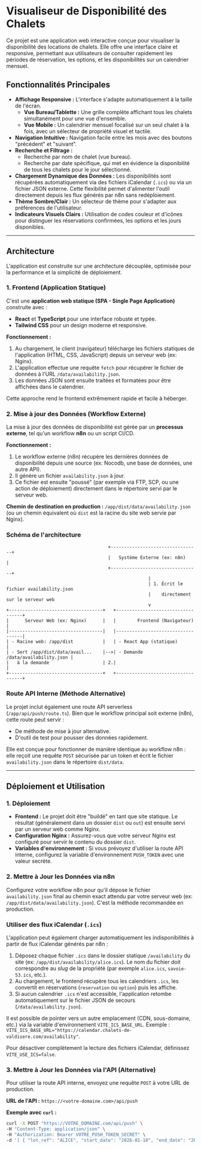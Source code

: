 # Visualiseur de Disponibilité des Chalets

Ce projet est une application web interactive conçue pour visualiser la disponibilité des locations de chalets. Elle offre une interface claire et responsive, permettant aux utilisateurs de consulter rapidement les périodes de réservation, les options, et les disponibilités sur un calendrier mensuel.

## Fonctionnalités Principales

- **Affichage Responsive :** L'interface s'adapte automatiquement à la taille de l'écran.
  - **Vue Bureau/Tablette :** Une grille complète affichant tous les chalets simultanément pour une vue d'ensemble.
  - **Vue Mobile :** Un calendrier mensuel focalisé sur un seul chalet à la fois, avec un sélecteur de propriété visuel et tactile.
- **Navigation Intuitive :** Navigation facile entre les mois avec des boutons "précédent" et "suivant".
- **Recherche et Filtrage :**
  - Recherche par nom de chalet (vue bureau).
  - Recherche par date spécifique, qui met en évidence la disponibilité de tous les chalets pour le jour sélectionné.
- **Chargement Dynamique des Données :** Les disponibilités sont récupérées automatiquement via des fichiers iCalendar (`.ics`) ou via un fichier JSON externe. Cette flexibilité permet d'alimenter l'outil directement depuis les flux générés par n8n sans redéploiement.
- **Thème Sombre/Clair :** Un sélecteur de thème pour s'adapter aux préférences de l'utilisateur.
- **Indicateurs Visuels Clairs :** Utilisation de codes couleur et d'icônes pour distinguer les réservations confirmées, les options et les jours disponibles.

---

## Architecture

L'application est construite sur une architecture découplée, optimisée pour la performance et la simplicité de déploiement.

### 1. Frontend (Application Statique)

C'est une **application web statique (SPA - Single Page Application)** construite avec :
- **React** et **TypeScript** pour une interface robuste et typée.
- **Tailwind CSS** pour un design moderne et responsive.

**Fonctionnement :**
1. Au chargement, le client (navigateur) télécharge les fichiers statiques de l'application (HTML, CSS, JavaScript) depuis un serveur web (ex: Nginx).
2. L'application effectue une requête `fetch` pour récupérer le fichier de données à l'URL `/data/availability.json`.
3. Les données JSON sont ensuite traitées et formatées pour être affichées dans le calendrier.

Cette approche rend le frontend extrêmement rapide et facile à héberger.

### 2. Mise à jour des Données (Workflow Externe)

La mise à jour des données de disponibilité est gérée par un **processus externe**, tel qu'un workflow **n8n** ou un script CI/CD.

**Fonctionnement :**
1. Le workflow externe (n8n) récupère les dernières données de disponibilité depuis une source (ex: Nocodb, une base de données, une autre API).
2. Il génère un fichier `availability.json` à jour.
3. Ce fichier est ensuite "poussé" (par exemple via FTP, SCP, ou une action de déploiement) directement dans le répertoire servi par le serveur web.

**Chemin de destination en production :** `/app/dist/data/availability.json` (ou un chemin équivalent où `dist` est la racine du site web servie par Nginx).

### Schéma de l'architecture

```
                                      +---------------------------------+
                                      |   Système Externe (ex: n8n)     |
                                      +---------------------------------+
                                                     |
                                                     | 1. Écrit le fichier availability.json
                                                     |    directement sur le serveur web
                                                     v
+-----------------------------------+   +-----------------------------------+
|      Serveur Web (ex: Nginx)      |   |        Frontend (Navigateur)      |
|-----------------------------------|   |-----------------------------------|
| - Racine web: /app/dist           |   | - React App (statique)            |
| - Sert /app/dist/data/avail...    |-->| - Demande /data/availability.json |
|   à la demande                    | 2.|                                   |
+-----------------------------------+   +-----------------------------------+
```

### Route API Interne (Méthode Alternative)

Le projet inclut également une route API serverless (`/app/api/push/route.ts`). Bien que le workflow principal soit externe (n8n), cette route peut servir :
- De méthode de mise à jour alternative.
- D'outil de test pour pousser des données rapidement.

Elle est conçue pour fonctionner de manière identique au workflow n8n : elle reçoit une requête `POST` sécurisée par un token et écrit le fichier `availability.json` dans le répertoire `dist/data`.

---

## Déploiement et Utilisation

### 1. Déploiement

- **Frontend :** Le projet doit être "buildé" en tant que site statique. Le résultat (généralement dans un dossier `dist` ou `out`) est ensuite servi par un serveur web comme Nginx.
- **Configuration Nginx :** Assurez-vous que votre serveur Nginx est configuré pour servir le contenu du dossier `dist`.
- **Variables d'environnement :** Si vous prévoyez d'utiliser la route API interne, configurez la variable d'environnement `PUSH_TOKEN` avec une valeur secrète.

### 2. Mettre à Jour les Données via n8n

Configurez votre workflow n8n pour qu'il dépose le fichier `availability.json` final au chemin exact attendu par votre serveur web (ex: `/app/dist/data/availability.json`). C'est la méthode recommandée en production.

### Utiliser des flux iCalendar (`.ics`)

L'application peut également charger automatiquement les indisponibilités à partir de flux iCalendar générés par n8n :

1. Déposez chaque fichier `.ics` dans le dossier statique `/availability` du site (ex: `/app/dist/availability/alice.ics`). Le nom du fichier doit correspondre au _slug_ de la propriété (par exemple `alice.ics`, `savoie-53.ics`, etc.).
2. Au chargement, le frontend récupère tous les calendriers `.ics`, les convertit en réservations (`reservation` ou `option`) puis les affiche.
3. Si aucun calendrier `.ics` n'est accessible, l'application retombe automatiquement sur le fichier JSON de secours (`/data/availability.json`).

Il est possible de pointer vers un autre emplacement (CDN, sous-domaine, etc.) via la variable d'environnement `VITE_ICS_BASE_URL`. Exemple : `VITE_ICS_BASE_URL="https://calendar.chalets-de-valdisere.com/availability"`.

Pour désactiver complètement la lecture des fichiers iCalendar, définissez `VITE_USE_ICS=false`.

### 3. Mettre à Jour les Données via l'API (Alternative)

Pour utiliser la route API interne, envoyez une requête `POST` à votre URL de production.

**URL de l'API :** `https://<votre-domaine.com>/api/push`

**Exemple avec `curl` :**
```bash
curl -X POST "https://VOTRE_DOMAINE.com/api/push" \
-H "Content-Type: application/json" \
-H "Authorization: Bearer VOTRE_PUSH_TOKEN_SECRET" \
-d '[ { "lot_ref": "ALICE", "start_date": "2026-01-10", "end_date": "2026-01-17", "Mode": "reservation" } ]'
```
